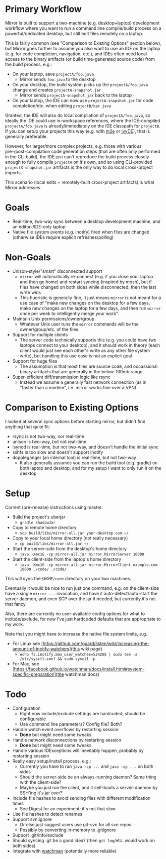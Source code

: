 
Primary Workflow
================

Mirror is built to support a two-machine (e.g. desktop+laptop) development workflow where you want to run a command line compile/build process on a powerful/dedicated desktop, but still edit files remotely on a laptop.

This is fairly common (see "Comparison to Existing Options" section below), but Mirror goes further to assume you also want to use an IDE on the laptop (e.g. for code completion, navigation, etc.), and IDEs often need local access to the binary artifacts (or build time-generated source code) from the build process, e.g.:

* On your laptop, save `projectA/foo.java`
  * Mirror sends `foo.java` to the desktop
* On your desktop, the build system picks up the `projectA/foo.java` change and creates `projectA-snapshot.jar`
  * Mirror sends `projectA-snapshot.jar` back to the laptop
* On your laptop, the IDE can now use `projectA-snapshot.jar` for code completion/etc. when editing `projectB/bar.java`

Granted, the IDE will also do local compilation of `projectA/foo.java`, so ideally the IDE could use in-workspace references, where the IDE-compiled `projectA/foo.java` is already/immediately on the IDE classpath for `projectB`. If you can setup your projects this way (e.g. with [m2e](http://www.eclipse.org/m2e/) or [IvyDE](https://ant.apache.org/ivy/ivyde/)), that is generally preferable.

However, for larger/more complex projects, e.g. those with various pre-/post-compilation code generation steps (that are often only performed in the CLI build), the IDE just can't reproduce the build process closely enough to fully compile `projectA` on it's own, and so using CLI-provided `projectX-snapshot.jar` artifacts is the only way to do local cross-project imports.

This scenario (local edits + remotely-built cross-project artifacts) is what Mirror addresses.

Goals
=====

* Real-time, two-way sync between a desktop development machine, and an editor-/IDE-only laptop
* Native file system events (e.g. inotify) fired when files are changed (otherwise IDEs require explicit refreshes/polling)

Non-Goals
=========

* Unison-style/"smart" disconnected support
  * `mirror` will automatically re-connect (e.g. if you close your laptop and then go home) and restart syncing (inspired by mosh), but if files have changed on both sides while disconnected, then the last write wins
  * This hueristic is generally fine, it just means `mirror` is not meant for a use case of "make new changes on the desktop for a few days, make new changes on the laptop for a few days, and then run `mirror` once per week to intelligently merge your work".
* Maintain Unix permissions/owner/group
  * Whatever Unix user runs the `mirror` commands will be the owner/group/etc. of the files
* Support for multiple clients
  * The server code technically supports this (e.g. you could have two laptops connect to your desktop), and it should work in theory (each client would just see each other's write as any other file system write), but handling this use case is not an explicit goal
* Support for huge files
  * The assumption is that most files are source code, and occassional binary artifacts that are generally in the below-100mb range
* Super-efficient diff/transmission logic like rsync
  * Instead we assume a generally fast network connection (as in "faster than a modem", i.e. mirror works fine over a VPN)

Comparison to Existing Options
==============================

I looked at several sync options before starting mirror, but didn't find anything that quite fit:

* rsync is not two-way, nor real-time
* unison is two-way, but not real-time
* lsyncd is real-time, but not two-way, and doesn't handle the initial sync
* sshfs is too slow and doesn't support inotify
* doppleganger (an internal tool) is real-time, but not two-way
  * It also generally assumes you can run the build tool (e.g. gradle) on both laptop and desktop, and for my setup I want to only run it on the desktop

Setup
=====

Current (pre-release) instructions using master:

* Build the project's uberjar
  * `gradle shadowJar`
* Copy to remote home directory
  * `scp build/libs/mirror-all.jar your-desktop.com:~/`
* Copy to your local home directory (not really necessary)
  * `cp build/libs/mirror-all.jar ~/`
* Start the server-side from the desktop's home directory
  * `java -Xmx1G -cp mirror-all.jar mirror.MirrorServer 10000`
* Start the client-side from the laptop's home directory
  * `java -Xmx1G -cp mirror-all.jar mirror.MirrorClient example.com 10000 ./code/ ./code/`

This will sync the `$HOME/code` directory on your two machines.

Eventually it would be nice to run just one command, e.g. on the client-side have a single `mirror ...` invocation, and have it auto-detect/auto-start the server daemon, and even SCP over the jar if needed, but currently it's not that fancy.

Also, there are currently no user-available config options for what to include/exclude, for now I've just hardcoded defaults that are appropriate to my work.

Note that you might have to increase the native file system limits, e.g.

* For Linux see [https://github.com/guard/listen/wiki/Increasing-the-amount-of-inotify-watchers](this wiki page)
  * `echo fs.inotify.max_user_watches=524288 | sudo tee -a /etc/sysctl.conf && sudo sysctl -p`
* For Mac, see [https://facebook.github.io/watchman/docs/install.html#system-specific-preparation](the watchman docs)

Todo
====

* Configuration
  * Right now include/exclude settings are hardcoded, should be configurable
  * Use command line parameters? Config file? Both?
* Handle watch event overflows by restarting session
  * **Done** but might need some tweaks
* Handle network disconnections by restarting session 
  * **Done** but might need some tweaks
* Handle various IOExceptions will inevitably happen, probably by restarting session
* Really easy setup/install process, e.g.:
  * Currently you have to run `java -cp ...` and `java -cp ...` on both sides
  * Should the server-side be an always-running daemon? Same thing with the client-side?
  * Maybe you just run the client, and it self-boots a server-daemon by SSH'ing it's jar over?
* Include file hashes to avoid sending files with different modification times
  * See Digest for an experiment; it's not that slow
* Use file hashes to detect renames
* Support svn:ignore
  * Or else just suggest users use git-svn for all svn repos
  * Possibly by converting in-memory to .gitignore
* Support .git/info/exclude
* Should syncing .git be a good idea? (then `git log`/etc. would work on both sides)
* Integrate with [watchman](https://facebook.github.io/watchman/) (potentially more reliable)


